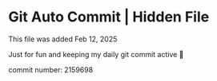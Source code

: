 # Git Auto Commit | Hidden File

This file was added Feb 12, 2025

Just for fun and keeping my daily git commit active 🤪

commit number: 2159698
